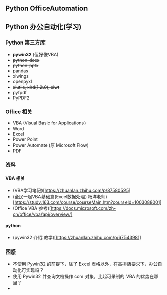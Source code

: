 ## Python OfficeAutomation
## Python 办公自动化(学习)

### Python 第三方库
- **pywin32** (但好像VBA)
- ~~python-docx~~
- ~~python-pptx~~
- pandas
- xlwings
- openpyxl
- ~~xlutils, xlrd(1.2.0), xlwt~~
- pyfpdf
- PyPDF2

### Office 相关
- VBA (Visual Basic for Applications)
- Word
- Excel
- Power Point
- Power Automate (原 Microsoft Flow)
- PDF

### 资料
#### VBA 相关
- (VBA学习笔记)[https://zhuanlan.zhihu.com/p/87580525]
- (全民一起VBA基础篇(Excel数据处理) 杨洋老师)[https://study.163.com/course/courseMain.htm?courseId=1003088001]
- (Office VBA 参考)[https://docs.microsoft.com/zh-cn/office/vba/api/overview/]

#### python
- (pywin32 介绍 教学)[https://zhuanlan.zhihu.com/p/67543981]


### 困惑
- 不使用 Pywin32 的前提下，除了 Excel 表格以外，在高排版要求下，办公自动化可实现吗？
- 使用 Pywin32 并查询文档操作 com 对象，比起可录制的 VBA 的优势在哪里？
- 
